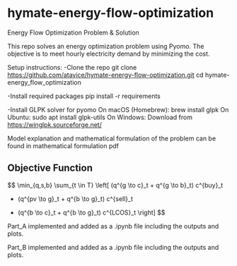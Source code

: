 # hymate-energy-flow-optimization
Energy Flow Optimization Problem &amp; Solution

This repo solves an energy optimization problem using Pyomo. The objective is to meet hourly electricity demand by minimizing the cost.


Setup instructions:
-Clone the repo
  git clone https://github.com/atavice/hymate-energy-flow-optimization.git
  cd hymate-energy_flow_optimization

-Install required packages
  pip install -r requirements

-Install GLPK solver for pyomo
  On macOS (Homebrew): brew install glpk
  On Ubuntu: sudo apt install glpk-utils
  On Windows: Download from https://winglpk.sourceforge.net/


Model explanation and mathematical formulation of the problem can be found in mathematical formulation pdf

## Objective Function

$$
\min_{q,s,b} \sum_{t \in T} \left[
   (q^{g \to c}_t + q^{g \to b}_t) c^{buy}_t
 - (q^{pv \to g}_t + q^{b \to g}_t) c^{sell}_t
 + (q^{b \to c}_t + q^{b \to g}_t) c^{LCOS}_t
\right]
$$


Part_A implemented and added as a .ipynb file including the outputs and plots.

Part_B implemented and added as a .ipynb file including the outputs and plots.
